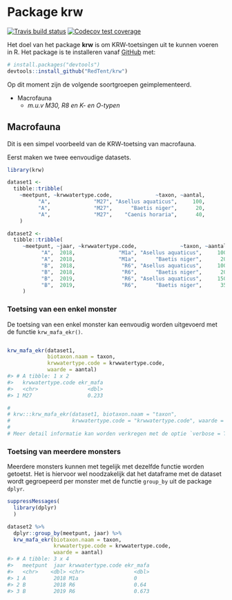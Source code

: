 
<!-- README.md is generated from README.Rmd. Please edit that file -->

# Package krw

<!-- badges: start -->

[![Travis build
status](https://travis-ci.org/RedTent/krw.svg?branch=master)](https://travis-ci.org/RedTent/krw)
[![Codecov test
coverage](https://codecov.io/gh/RedTent/krw/branch/master/graph/badge.svg)](https://codecov.io/gh/RedTent/krw?branch=master)
<!-- badges: end -->

Het doel van het package **krw** is om KRW-toetsingen uit te kunnen
voeren in R. Het package is te installeren vanaf
[GitHub](https://github.com/) met:

``` r
# install.packages("devtools")
devtools::install_github("RedTent/krw")
```

Op dit moment zijn de volgende soortgroepen geimplementeerd.

  - Macrofauna
      - *m.u.v M30, R8 en K- en O-typen*

## Macrofauna

Dit is een simpel voorbeeld van de KRW-toetsing van macrofauna.

Eerst maken we twee eenvoudige datasets.

``` r
library(krw)

dataset1 <- 
  tibble::tribble(
    ~meetpunt, ~krwwatertype.code,              ~taxon, ~aantal,
          "A",              "M27", "Asellus aquaticus",     100,
          "A",              "M27",      "Baetis niger",      20,
          "A",              "M27",    "Caenis horaria",      40,
    )

dataset2 <- 
  tibble::tribble(
     ~meetpunt, ~jaar, ~krwwatertype.code,              ~taxon, ~aantal,
           "A",  2018,              "M1a", "Asellus aquaticus",     100,
           "A",  2018,              "M1a",      "Baetis niger",      20,
           "B",  2018,               "R6", "Asellus aquaticus",     100,
           "B",  2018,               "R6",      "Baetis niger",      20,
           "B",  2019,               "R6", "Asellus aquaticus",     150,
           "B",  2019,               "R6",      "Baetis niger",      35
     )
```

### Toetsing van een enkel monster

De toetsing van een enkel monster kan eenvoudig worden uitgevoerd met de
functie `krw_mafa_ekr()`.

``` r

krw_mafa_ekr(dataset1, 
             biotaxon.naam = taxon, 
             krwwatertype.code = krwwatertype.code, 
             waarde = aantal)
#> # A tibble: 1 x 2
#>   krwwatertype.code ekr_mafa
#>   <chr>                <dbl>
#> 1 M27                  0.233

# 
# krw:::krw_mafa_ekr(dataset1, biotaxon.naam = "taxon", 
#                    krwwatertype.code = "krwwatertype.code", waarde = "aantal")
# 
# Meer detail informatie kan worden verkregen met de optie `verbose = TRUE`
```

### Toetsing van meerdere monsters

Meerdere monsters kunnen met tegelijk met dezelfde functie worden
getoetst. Het is hiervoor wel noodzakelijk dat het dataframe met de
dataset wordt gegroepeerd per monster met de functie `group_by` uit de
package `dplyr`.

``` r
suppressMessages(
  library(dplyr)
  )

dataset2 %>% 
  dplyr::group_by(meetpunt, jaar) %>% 
  krw_mafa_ekr(biotaxon.naam = taxon, 
               krwwatertype.code = krwwatertype.code, 
               waarde = aantal)
#> # A tibble: 3 x 4
#>   meetpunt  jaar krwwatertype.code ekr_mafa
#>   <chr>    <dbl> <chr>                <dbl>
#> 1 A         2018 M1a                  0    
#> 2 B         2018 R6                   0.64 
#> 3 B         2019 R6                   0.673
```
